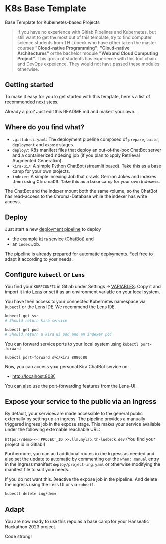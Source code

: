 # K8s Base Template

Base Template for Kubernetes-based Projects

> If you have no experience with Gitlab Pipelines and Kubernetes, but still want to get the most out of this template, try to find computer science students from TH Lübeck who have either taken the master courses **"Cloud-native Programming"**, **"Cloud-native Architectures"** or the bachelor module **"Web and Cloud Computing Project"**.
> This group of students has experience with this tool chain and DevOps experience. They would not have passed these modules otherwise.

## Getting started

To make it easy for you to get started with this template, here's a list of recommended next steps.

Already a pro? Just edit this README.md and make it your own.

## Where do you find what?

- `.gitlab-ci.yaml`: The deployment pipeline composed of `prepare`, `build`, `deployment` and `expose` stages.
- `deploy/`: K8s manifest files that deploy an out-of-the-box ChatBot server and a containerized indexing job (if you plan to apply Retrieval Augmented Generation).
- `kira-ui/`: A simple Python ChatBot (streamlit based). Take this as a base camp for your own projects.
- `indexer`: A simple indexing Job that crawls German Jokes and indexes them using ChromaDB. Take this as a base camp for your own indexers.

The ChatBot and the indexer mount both the same volume, so the ChatBot has read-access to the Chroma-Database while the indexer has write access.

## Deploy

Just start a new [deployment pipeline](../../../-/pipelines/new) to deploy

- the example `kira` service (ChatBot) and 
- an `index` Job.

The pipeline is already prepared for automatic deployments. Feel free to adapt it according to your needs.

## Configure `kubectl` or `Lens`

You find your `KUBECONFIG` in Gitlab under Settings -> [VARIABLES](../../../-/settings/ci_cd).
Copy it and import it into [Lens](https://k8slens.dev) or set it as an environment variable on your local system.

You have then access to your connected Kubernetes namespace via `kubectl` or the Lens IDE. We recommend the Lens IDE.

```bash
kubectl get svc
# Should return kira service
```

```bash
kubectl get pod
# Should return a kira-ui pod and an indexer pod
```

You can forward service ports to your local system using `kubectl port-forward`

```bash
kubectl port-forward svc/kira 8080:80
```

Now, you can access your personal Kira ChatBot service on:

- [http://localhost:8080](http://localhost:8080)

You can also use the port-forwarding features from the Lens-UI.

## Expose your service to the public via an Ingress

By default, your services are made accessible to the general public externally by setting up an ingress. The pipeline provides a manually triggered ingress job in the expose stage. This makes your service available under the following externable reachable URL:

`https://demo-<< PROJECT_ID >>.llm.mylab.th-luebeck.dev` (You find your project id in Gitlab!)

Furthermore, you can add additional routes to the Ingress as needed and also set the update to automatic by commenting out the `when: manual` entry in the Ingress manifest `deploy/project-ing.yaml` or otherwise modifying the manifest file to suit your needs.

If you do not want this. Deactive the expose job in the pipeline. And delete the ingress using the Lens UI or via `kubectl`.

```bash
kubectl delete ing/demo
```

## Adapt

You are now ready to use this repo as a base camp for your Hanseatic Hackathon 2023 project.

Code strong!
